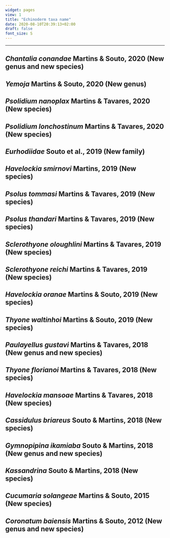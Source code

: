 ```yaml
---
widget: pages
view: 1
title: "Echinoderm taxa name" 
date: 2020-08-10T20:39:13+02:00
draft: false
font_size: S
---
```

---
_Chantalia conandae_ Martins & Souto, 2020 (New genus and new species)
---
_Yemoja_ Martins & Souto, 2020 (New genus)
---
_Psolidium nanoplax_ Martins & Tavares, 2020 (New species)
---
_Psolidium lonchostinum_ Martins & Tavares, 2020 (New species)
---
_Eurhodiidae_ Souto et al., 2019 (New family)
---
_Havelockia smirnovi_ Martins, 2019 (New species)
---
_Psolus tommasi_ Martins & Tavares, 2019 (New species)
---
_Psolus thandari_ Martins & Tavares, 2019 (New species)
---
_Sclerothyone oloughlini_ Martins & Tavares, 2019 (New species)
---
_Sclerothyone reichi_ Martins & Tavares, 2019 (New species)
---
_Havelockia oranae_ Martins & Souto, 2019 (New species)
---
_Thyone waltinhoi_ Martins & Souto, 2019 (New species)
---
_Paulayellus gustavi_ Martins & Tavares, 2018 (New genus and new species)
---
_Thyone florianoi_ Martins & Tavares, 2018 (New species)
---
_Havelockia mansoae_ Martins & Tavares, 2018 (New species)
---
_Cassidulus briareus_ Souto & Martins, 2018 (New species)
---
_Gymnopipina ikamiaba_ Souto & Martins, 2018 (New genus and new species)
---
_Kassandrina_ Souto & Martins, 2018 (New species)
---
_Cucumaria solangeae_ Martins & Souto, 2015 (New species)
---
_Coronatum baiensis_ Martins & Souto, 2012 (New genus and new species)
---

